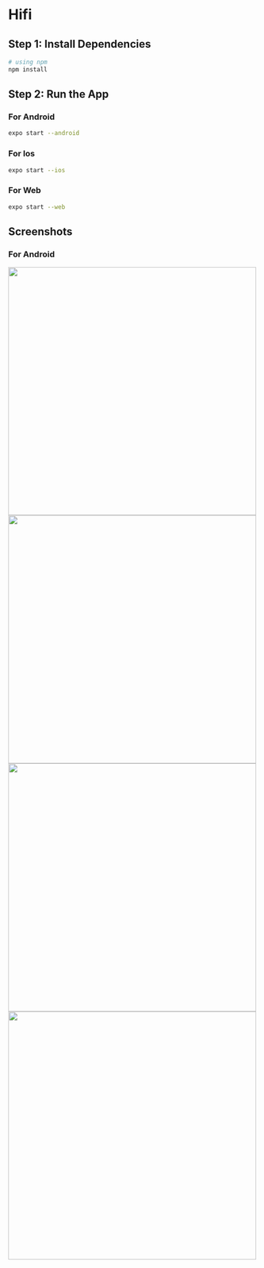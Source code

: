 # Hifi

## Step 1: Install Dependencies

```bash
# using npm
npm install
```

## Step 2: Run the App

### For Android

```bash
expo start --android
```
### For Ios

```bash
expo start --ios
```
### For Web

```bash
expo start --web
```

## Screenshots

### For Android

<img src='https://github.com/Noor-e-Iqra/Hifi/assets/76250259/313734db-f681-495d-a080-eb11341bc949' height=500/>  <img src='https://github.com/Noor-e-Iqra/Hifi/assets/76250259/1c7f70dc-ffa6-4011-b2ac-24874d972c70' height=500/> 
<img src='https://github.com/Noor-e-Iqra/Hifi/assets/76250259/9e67dd91-6f42-4ad0-be11-05fdcd671f06' height=500/>  <img src='https://github.com/Noor-e-Iqra/Hifi/assets/76250259/71e57548-e8b0-4a5d-bf90-e928166b40b8' height=500/>

